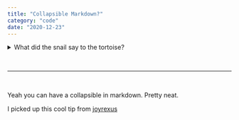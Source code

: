 ```yaml
---
title: "Collapsible Markdown?"
category: "code"
date: "2020-12-23"
---
```




<details>
<summary style="cursor: pointer;">What did the snail say to the tortoise?</summary>

<p>
Hey...what's the rush.
</p>
</details>

&nbsp;
<hr />
&nbsp;

Yeah you can have a collapsible in markdown. Pretty neat.

I picked up this cool tip from [joyrexus](https://gist.github.com/joyrexus/16041f2426450e73f5df9391f7f7ae5f)


